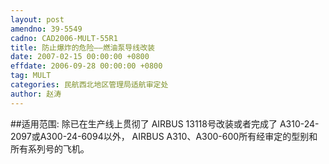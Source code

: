 ```yaml
---
layout: post
amendno: 39-5549
cadno: CAD2006-MULT-55R1
title: 防止爆炸的危险——燃油泵导线改装
date: 2007-02-15 00:00:00 +0800
effdate: 2006-09-28 00:00:00 +0800
tag: MULT
categories: 民航西北地区管理局适航审定处
author: 赵涛
---
```


##适用范围:
除已在生产线上贯彻了 AIRBUS 13118号改装或者完成了 A310-24-2097或A300-24-6094以外， AIRBUS A310、A300-600所有经审定的型别和所有系列号的飞机。

